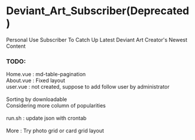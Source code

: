 # Deviant_Art_Subscriber(Deprecated)
Personal Use Subscriber To Catch Up Latest Deviant Art Creator's Newest Content

### TODO:

Home.vue : md-table-pagination<br />
About.vue : Fixed layout<br />
user.vue : not created, suppose to add follow user by administrator<br />
<br />
Sorting by downloadable<br />
Considering more column of popularities<br />
<br />
run.sh : update json with crontab<br />
<br />
More : Try photo grid or card grid layout<br />
